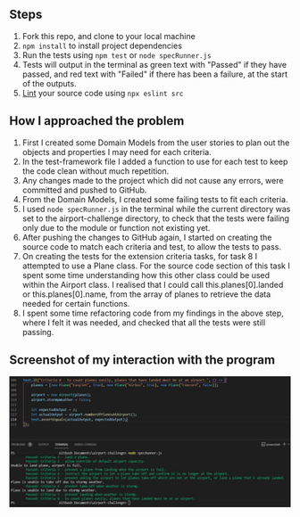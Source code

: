 Steps
-------

1. Fork this repo, and clone to your local machine
2. `npm install` to install project dependencies
3. Run the tests using `npm test` or `node specRunner.js`
4. Tests will output in the terminal as green text with "Passed" if they have passed, and red text with "Failed" if there has been a failure, at the start of the outputs.
5. [Lint](https://eslint.org/docs/user-guide/getting-started) your source code using `npx eslint src`


How I approached the problem
-----------------------------

1. First I created some Domain Models from the user stories to plan out the objects and properties I may need for each criteria.
2. In the test-framework file I added a function to use for each test to keep the code clean without much repetition.
3. Any changes made to the project which did not cause any errors, were committed and pushed to GitHub.
4. From the Domain Models, I created some failing tests to fit each criteria.
5. I used `node specRunner.js` in the terminal while the current directory was set to the airport-challenge directory, to check that the tests were failing only due to the module or function not existing yet.
6. After pushing the changes to GitHub again, I started on creating the source code to match each criteria and test, to allow the tests to pass.
7. On creating the tests for the extension criteria tasks, for task 8 I attempted to use a Plane class. For the source code section of this task I spent some time understanding how this other class could be used within the Airport class. I realised that I could call this.planes[0].landed or this.planes[0].name, from the array of planes to retrieve the data needed for certain functions.
8. I spent some time refactoring code from my findings in the above step, where I felt it was needed, and checked that all the tests were still passing.


Screenshot of my interaction with the program
-----------------------------------------------
![my screenshot](screenshot-of-interaction.jpg)
